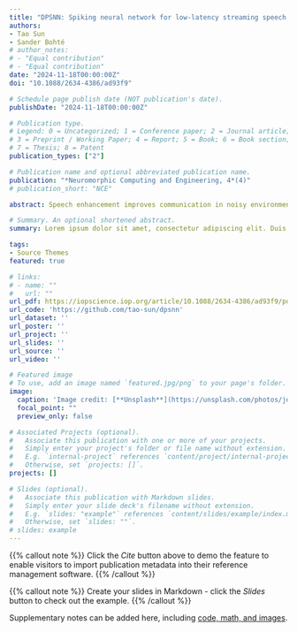 ```yaml
---
title: "DPSNN: Spiking neural network for low-latency streaming speech enhancement"
authors:
- Tao Sun
- Sander Bohté
# author_notes:
# - "Equal contribution"
# - "Equal contribution"
date: "2024-11-18T00:00:00Z"
doi: "10.1088/2634-4386/ad93f9"

# Schedule page publish date (NOT publication's date).
publishDate: "2024-11-18T00:00:00Z"

# Publication type.
# Legend: 0 = Uncategorized; 1 = Conference paper; 2 = Journal article;
# 3 = Preprint / Working Paper; 4 = Report; 5 = Book; 6 = Book section;
# 7 = Thesis; 8 = Patent
publication_types: ["2"]

# Publication name and optional abbreviated publication name.
publication: "*Neuromorphic Computing and Engineering, 4*(4)"
# publication_short: "NCE"

abstract: Speech enhancement improves communication in noisy environments, affecting areas such as automatic speech recognition, hearing aids, and telecommunications. With these domains typically being power-constrained and event-based, and often requiring low latency, neuromorphic algorithms -- particularly spiking neural networks (SNNs) -- hold significant potential. However, current effective SNN solutions require a long temporal window to calculate Short Time Fourier Transforms (STFTs) and thus impose substantial latency, typically around 32 ms, which is too long for applications such as hearing aids. Inspired by the Dual-path Recurrent Neural Networks (DPRNN) in deep neural networks (DNNs), we develop a two-phase time-domain streaming SNN framework for speech enhancement, named Dual-Path Spiking Neural Network (DPSNN). DPSNNs achieve low latency by replacing the STFT and inverse STFT (iSTFT) in traditional frequency-domain models with a learned convolutional encoder and decoder. In the DPSNN, the first phase uses Spiking Convolutional Neural Networks (SCNNs) to capture temporal contextual information, while the second phase uses Spiking Recurrent Neural Networks (SRNNs) to focus on frequency-related features. In addition, threshold-based activation suppression, along with L_1 regularization loss, is applied to specific non-spiking layers in DPSNNs to further improve their energy efficiency. Evaluating on the VCTK Corpus and Intel N-DNS Challenge dataset, our approach demonstrates excellent performance in speech objective metrics, along with the very low latency (approximately 5 ms) required for applications like hearing aids.

# Summary. An optional shortened abstract.
summary: Lorem ipsum dolor sit amet, consectetur adipiscing elit. Duis posuere tellus ac convallis placerat. Proin tincidunt magna sed ex sollicitudin condimentum.

tags:
- Source Themes
featured: true

# links:
# - name: ""
#   url: ""
url_pdf: https://iopscience.iop.org/article/10.1088/2634-4386/ad93f9/pdf
url_code: 'https://github.com/tao-sun/dpsnn'
url_dataset: ''
url_poster: ''
url_project: ''
url_slides: ''
url_source: ''
url_video: ''

# Featured image
# To use, add an image named `featured.jpg/png` to your page's folder. 
image:
  caption: 'Image credit: [**Unsplash**](https://unsplash.com/photos/jdD8gXaTZsc)'
  focal_point: ""
  preview_only: false

# Associated Projects (optional).
#   Associate this publication with one or more of your projects.
#   Simply enter your project's folder or file name without extension.
#   E.g. `internal-project` references `content/project/internal-project/index.md`.
#   Otherwise, set `projects: []`.
projects: []

# Slides (optional).
#   Associate this publication with Markdown slides.
#   Simply enter your slide deck's filename without extension.
#   E.g. `slides: "example"` references `content/slides/example/index.md`.
#   Otherwise, set `slides: ""`.
# slides: example
---
```


{{% callout note %}}
Click the *Cite* button above to demo the feature to enable visitors to import publication metadata into their reference management software.
{{% /callout %}}

{{% callout note %}}
Create your slides in Markdown - click the *Slides* button to check out the example.
{{% /callout %}}

Supplementary notes can be added here, including [code, math, and images](https://wowchemy.com/docs/writing-markdown-latex/).
